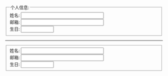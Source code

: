 

<form> 
 <fieldset> 
   <legend>个人信息:</legend> 
   姓名: <input type="text" size="30"><br> 
   邮箱: <input type="text" size="30"><br> 
   生日: <input type="text" size="10"> 
 </fieldset> 
</form>

---

<form> 
 <fieldset> 
   姓名: <input type="text" size="30"><br> 
   邮箱: <input type="text" size="30"><br> 
   生日: <input type="text" size="10"> 
 </fieldset> 
</form>

